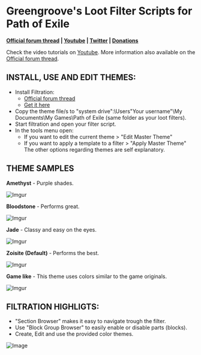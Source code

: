 # Greengroove's Loot Filter Scripts for Path of Exile

**[Official forum thread](https://www.pathofexile.com/forum/view-thread/1566921)
|
[Youtube](https://www.youtube.com/c/GreengroovePOE)
|
[Twitter](https://twitter.com/GreengroovePOE)
|
[Donations](https://www.paypal.com/cgi-bin/webscr?cmd=_s-xclick&hosted_button_id=ENRA8DXJ9TSBC)**

Check the video tutorials on [Youtube](https://www.youtube.com/watch?v=gP0_bVXU_jw&list=PL1fDj7f088kbwAsejBiawLX_4jNVAvw4x). More information also available on the [Official forum thread](https://www.pathofexile.com/forum/view-thread/1566921).

## INSTALL, USE AND EDIT THEMES:

- Install Filtration:
  - [Official forum thread](https://www.pathofexile.com/forum/view-thread/1287447/)
  - [Get it here](https://github.com/ben-wallis/Filtration/releases)
- Copy the theme file/s to "system drive":\Users\"Your username"\My Documents\My Games\Path of Exile (same folder as your loot filters).
- Start filtration and open your filter script.
- In the tools menu open:
  - If you want to edit the current theme > "Edit Master Theme"
  - If you want to apply a template to a filter > "Apply Master Theme"
The other options regarding themes are self explanatory.

## THEME SAMPLES

**Amethyst** - Purple shades.

![Imgur](http://i.imgur.com/6Mccuuy.jpg)

**Bloodstone** - Performs great.

![Imgur](http://i.imgur.com/f1altgo.jpg)

**Jade** - Classy and easy on the eyes.

![Imgur](http://i.imgur.com/fGwPcde.jpg)

**Zoisite (Default)** - Performs the best.

![Imgur](http://i.imgur.com/tnMqJRi.jpg)

**Game like** - This theme uses colors similar to the game originals.

![Imgur](http://i.imgur.com/Y0dwGPV.jpg)

## FILTRATION HIGHLIGTS:
- "Section Browser" makes it easy to navigate trough the filter.
- Use "Block Group Browser" to easily enable or disable parts (blocks).
- Create, Edit and use the provided color themes.

![Image](http://i.imgur.com/1KeRa4b.png)